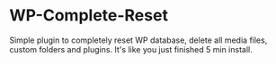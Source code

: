 # WP-Complete-Reset
Simple plugin to completely reset WP database, delete all media files, custom folders and plugins. It's like you just finished 5 min install.

